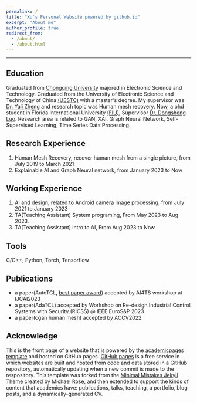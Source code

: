 ```yaml
---
permalink: /
title: "Xu's Personal Website powered by github.io"
excerpt: "About me"
author_profile: true
redirect_from: 
  - /about/
  - /about.html
---
```



-------

Education
---------
Graduated from [Chongqing University](https://www.cqu.edu.cn) majored in Electronic Science and Technology. 
Graduated from the University of Electronic Science and Technology of China [(UESTC)](https://www.uest.edu.cn) 
with a master's degree. My supervisor was [Dr. Yali Zheng](http://www.uestc-vml.net/) and research topic was Human mesh recovery.
Now, a phd student in Florida International University [(FIU)](https://www.fiu.edu), Supervisor [Dr. Dongsheng Luo](https://users.cs.fiu.edu/~dluo/). 
Research area is related to GAN, XAI, Graph Neural Network, Self-Supervised Learning, Time Series Data Processing. 

Research Experience
--------
1. Human Mesh Recovery, recover human mesh from a single picture, from July 2019 to March 2021
2. Explainable AI and Graph Neural network, from January 2023 to Now

Working Experience
---------
1. AI and design, related to Android camera image processing, from July 2021 to January 2023
2. TA(Teaching Assistant) System programing, From May 2023 to Aug 2023.
3. TA(Teaching Assistant) intro to AI, From Aug 2023 to Now.

Tools
------
C/C++, Python, Torch, Tensorflow


Publications
-------
- a paper(AutoTCL, [best paper award](https://ai4ts.github.io/ijcai2023)) accepted by  AI4TS workshop at IJCAI2023
- a paper(AdaTCL) accepted by  Workshop on Re-design Industrial Control Systems with Security (RICSS) @ IEEE EuroS&P 2023 
- a paper(cgan human mesh) accepted by ACCV2022

Acknowledge
------
This is the front page of a website that is powered by the [academicpages template](https://github.com/academicpages/academicpages.github.io) and hosted on GitHub pages. [GitHub pages](https://pages.github.com) is a free service in which websites are built and hosted from code and data stored in a GitHub repository, automatically updating when a new commit is made to the respository. This template was forked from the [Minimal Mistakes Jekyll Theme](https://mmistakes.github.io/minimal-mistakes/) created by Michael Rose, and then extended to support the kinds of content that academics have: publications, talks, teaching, a portfolio, blog posts, and a dynamically-generated CV. 
